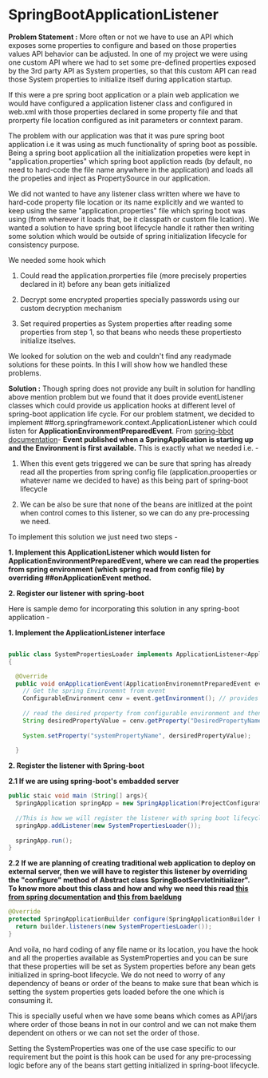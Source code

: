 # SpringBootApplicationListener



**Problem Statement :** More often or not we have to use an API which exposes some properties to configure and based on those properties values API behavior can be adjusted. In one of my project we were using one custom API where we had to set some pre-defined properties exposed by the 3rd party API as System properties, so that this custom API can read those System properties to initialize itself during application startup. 



If this were a pre spring boot application or a plain web application we would have configured a application listener class and configured in web.xml with those properties declared in some property file and that prorperty file location configured as init parameters or conntext param.



The problem with our application was that it was pure spring boot application i.e it was using as much functionality of spring boot as possible. Being a spring boot applicatiion all the initialization propeties were kept in "application.properties" which spring boot appliction reads (by default, no need to hard-code the file name  anywhere in the application) and loads all the propeties and inject as PropertySource in our application. 


We did not wanted to have any listener class written where we have to hard-code property file location or its name explicitly and we wanted to keep using the same "application.properties" file which spring boot was using (from wherever it loads that, be it classpath or custom file lcation). 
We wanted a solution to have spring boot lifecycle handle it rather then writing some solution which would be outside of spring initialization lifecycle for consistency purpose.



We needed some hook which 


1. Could read the application.prorperties file (more precisely properties declared in it) before any bean gets initialized

2. Decrypt some encrypted properties specially passwords using our custom decryption mechanism

3. Set required properties as System properties after reading some properties from step 1, so that beans who needs these propertiesto initialize itselves.

We looked for solution on the web and couldn't find any readymade solutions for these points. In this I will show how we handled these problems.


**Solution :** Though spring does not provide any built in solution for handling above mention problem but we found that it does provide eventListener classes which could provide us application hooks at different level of spring-boot application life cycle. For our problem statment,  we decided to implement ##org.springframework.context.ApplicationListener which could listen for **ApplicationEnvironmentPreparedEvent**. From [spring-bbot documentation](https://docs.spring.io/spring-boot/docs/current/api/org/springframework/boot/context/event/ApplicationEnvironmentPreparedEvent.html)- **Event published when a SpringApplication is starting up and the Environment is first available.** This is exactly what we needed i.e. -

1. When this event gets triggered we can be sure that spring has already read all the properties from spring config file (application.prooperties or whatever name we decided to have) as this being part of spring-boot lifecycle

2. We can be also be sure that none of the beans are initlized at the point when control comes to this listener, so we can do any pre-processing we need.

To implement this solution we just need two steps -

**1. Implement this ApplicationListener which would listen for ApplicationEnvironmentPreparedEvent, where we can read the properties from spring environment (which spring read from config file) by overriding ##onApplicationEvent method.**

**2. Register our listener with spring-boot**

Here is sample demo for incorporating this solution in any spring-boot application -

**1. Implement the ApplicationListener interface**

```java

public class SystemPropertiesLoader implements ApplicationListener<ApplicationEnvironemntPreparedEvent>
{

  @Override
  public void onApplicationEvent(ApplicationEnvironemntPreparedEvent event){
    // Get the spring Environemnt from event
    ConfigurableEnvironment cenv = event.getEnvironment(); // provides hook for all spring environemtn configurations
    
    // read the desired property from configurable environment and then set that as System property
    String desiredPropertyValue = cenv.getProperty("DesiredPropertyName");
    
    System.setProperty("systemPropertyName", dersiredPropertyValue);
  
  }
```
**2. Register the listener with Spring-boot**


   **2.1 If we are using spring-boot's embadded server**
   
   
  ```java
  public staic void main (String[] args){
    SpringApplication springApp = new SpringApplication(ProjectConfigurationClass configClass);
    
    //This is how we will register the listener with spring boot lifecycle
    springApp.addListener(new SystemPropertiesLoader());
    
    springApp.run();
  }
  ``` 
  
  
  **2.2 If we are planning of creating traditional  web application to deploy on external server, then we will have to register this listener by overriding the "configure" method of Abstract class SpringBootServletInitializer". To know more about this class and how and why we need this read [this from spring documentation](https://docs.spring.io/spring-boot/docs/current/api/org/springframework/boot/web/servlet/support/SpringBootServletInitializer.html) and [this from baeldung](https://www.baeldung.com/spring-boot-servlet-initializer)**
  
  
  ```java
  @Override
  protected SpringApplicationBuilder configure(SpringApplicationBuilder builder){
    return builder.listeners(new SystemPropertiesLoader());
  }
  
  ```
  
And voila, no hard coding of any file name or its location, you have the hook and all the properties available as SystemProperties and you can be sure that these properties will be set as System properties before any bean gets initialized in spring-boot lifecycle. We do not need to worry of any dependency of beans or order of the beans to make sure that bean which is setting the system properties gets loaded before the one which is consuming it.
 
This is specially useful when we have some beans which comes as API/jars where order of those beans in not in our control and we can not make them dependent on others or we can not set the order of those.
 
Setting the SystemProperties was one of the use case specific to our requirement but the point is this hook can be used for any pre-processing logic before any of the beans start getting initialized in spring-boot lifecycle.

